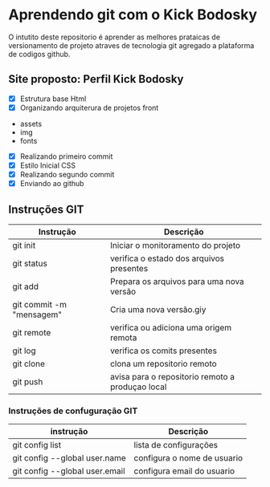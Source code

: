 # Aprendendo git com o Kick Bodosky 

O intutito deste repositorio é aprender as melhores prataicas de versionamento de projeto atraves de tecnologia git agregado a plataforma de codigos github.

## Site proposto: Perfil Kick Bodosky 

- [x]  Estrutura base Html
- [x] Organizando arquiterura de projetos front 
 - assets
- img
- fonts
    
- [x] Realizando primeiro commit
- [x] Estilo Inicial CSS
- [x] Realizando segundo commit
- [x] Enviando ao github 

## Instruções GIT

| Instrução | Descrição | 
|-|-| 
|git init| Iniciar o monitoramento do projeto| 
|git status| verifica o estado dos arquivos presentes|
|git add| Prepara os arquivos para uma nova versão | 
|git commit -m "mensagem"| Cria uma nova versão.giy 
|git remote| verifica ou adiciona uma origem remota|
|git log| verifica os comits presentes| 
|git clone| clona um repositorio remoto|
|git push| avisa para o repositorio remoto a produçao local|

### Instruções de confuguração GIT

|instrução| Descrição | 
|-|-| 
|git config list| lista de configurações| 
|git config --global user.name | configura o nome de usuario | 
|git config --global user.email | configura email do usuario |


